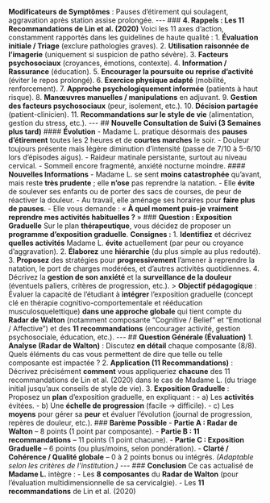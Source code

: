 **Modificateurs de Symptômes** : Pauses d’étirement qui soulagent, aggravation après station assise prolongée. --- ### **4. Rappels : Les 11 Recommandations de Lin et al. (2020)** Voici les 11 axes d’action, constamment rapportés dans les guidelines de haute qualité : 1. **Évaluation initiale / Triage** (exclure pathologies graves). 2. **Utilisation raisonnée de l’imagerie** (uniquement si suspicion de patho sévère). 3. **Facteurs psychosociaux** (croyances, émotions, contexte). 4. **Information / Rassurance** (éducation). 5. **Encourager la poursuite ou reprise d’activité** (éviter le repos prolongé). 6. **Exercice physique adapté** (mobilité, renforcement). 7. **Approche psychologiquement informée** (patients à haut risque). 8. **Manœuvres manuelles / manipulations** en adjuvant. 9. **Gestion des facteurs psychosociaux** (peur, isolement, etc.). 10. **Décision partagée** (patient-clinicien). 11. **Recommandations sur le style de vie** (alimentation, gestion du stress, etc.). --- ## **Nouvelle Consultation de Suivi (3 Semaines plus tard)** #### **Évolution** - Madame L. pratique désormais des **pauses d’étirement** toutes les 2 heures et de **courtes marches** le soir. - Douleur toujours présente mais légère diminution d’intensité (passe de 7/10 à 5-6/10 lors d’épisodes aigus). - Raideur matinale persistante, surtout au niveau cervical. - Sommeil encore fragmenté, anxiété nocturne moindre. #### **Nouvelles Informations** - Madame L. se sent **moins catastrophée** qu’avant, mais reste **très prudente** ; elle **n’ose** pas reprendre la natation. - Elle **évite** de soulever ses enfants ou de porter des sacs de courses, de peur de réactiver la douleur. - Au travail, elle aménage ses horaires pour **faire plus de pauses**. - Elle vous demande : « **À quel moment puis-je vraiment reprendre mes activités habituelles ?** » ### **Question : Exposition Graduelle** Sur le plan **thérapeutique**, vous décidez de proposer un **programme d’exposition graduelle**. **Consignes :** 1. **Identifiez** et décrivez **quelles activités** Madame L. **évite** actuellement (par peur ou croyance d’aggravation). 2. **Élaborez** une **hiérarchie** (du plus simple au plus redouté). 3. **Proposez** des stratégies pour **progressivement** l’amener à reprendre la natation, le port de charges modérées, et d’autres activités quotidiennes. 4. Décrivez la **gestion de son anxiété** et la **surveillance de la douleur** (éventuels paliers, critères de progression, etc.). > **Objectif pédagogique** : Évaluer la capacité de l’étudiant à **intégrer** l’exposition graduelle (concept clé en thérapie cognitivo-comportementale et rééducation musculosquelettique) **dans une approche globale** qui tient compte du **Radar de Walton** (notamment composante “Cognitive / Belief” et “Emotional / Affective”) et des **11 recommandations** (encourager activité, gestion psychosociale, éducation, etc.). --- ## **Question Générale (Évaluation)** 1. **Analyse (Radar de Walton)** : Discutez **en détail** chaque composante (8/8). Quels éléments du cas vous permettent de dire que telle ou telle composante est impactée ? 2. **Application (11 Recommandations)** : Décrivez précisément **comment** vous appliqueriez **chacune** des 11 recommandations de Lin et al. (2020) dans le cas de Madame L. (du triage initial jusqu’aux conseils de style de vie). 3. **Exposition Graduelle** : Proposez un **plan** d’exposition graduelle, en expliquant : - a) Les **activités** évitées. - b) Une **échelle de progression** (facile → difficile). - c) Les **moyens** pour gérer sa **peur** et évaluer l’évolution (journal de progression, repères de douleur, etc.). ### **Barème Possible** - **Partie A : Radar de Walton** – 8 points (1 point par composante). - **Partie B : 11 recommandations** – 11 points (1 point chacune). - **Partie C : Exposition Graduelle** – 6 points (ou plus/moins, selon pondération). - **Clarté / Cohérence / Qualité globale** – 0 à 2 points bonus ou intégrés. *(Adaptable selon les critères de l’institution.)* --- ### **Conclusion** Ce cas actualisé de **Madame L.** intègre : - Les **8 composantes** du **Radar de Walton** (pour l’évaluation multidimensionnelle de sa cervicalgie). - Les **11 recommandations** de Lin et al. (2020)